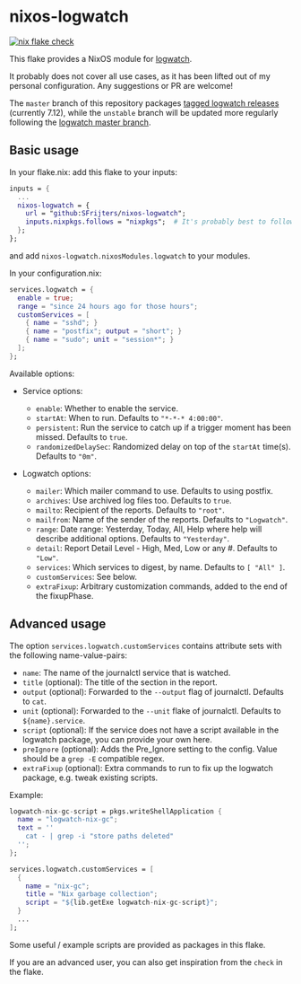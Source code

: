 # nixos-logwatch

[![nix flake check](https://github.com/SFrijters/nixos-logwatch/actions/workflows/nix-flake-check.yml/badge.svg)](https://github.com/SFrijters/nixos-logwatch/actions/workflows/nix-flake-check.yml)

This flake provides a NixOS module for [logwatch](https://sourceforge.net/projects/logwatch/).

It probably does not cover all use cases, as it has been lifted out of my personal configuration.
Any suggestions or PR are welcome!

The `master` branch of this repository packages [tagged logwatch releases](https://sourceforge.net/p/logwatch/git/ci/7.12/tree/) (currently 7.12), while the `unstable` branch will be updated more regularly following the [logwatch master branch](https://sourceforge.net/p/logwatch/git/ci/master/tree/).

## Basic usage

In your flake.nix: add this flake to your inputs:

```nix
inputs = {
  ...
  nixos-logwatch = {
    url = "github:SFrijters/nixos-logwatch";
    inputs.nixpkgs.follows = "nixpkgs";  # It's probably best to follow your existing nixpkgs
  };
};
```

and add `nixos-logwatch.nixosModules.logwatch` to your modules.

In your configuration.nix:

```nix
services.logwatch = {
  enable = true;
  range = "since 24 hours ago for those hours";
  customServices = [
    { name = "sshd"; }
    { name = "postfix"; output = "short"; }
    { name = "sudo"; unit = "session*"; }
  ];
};
```

Available options:

* Service options:
  * `enable`: Whether to enable the service.
  * `startAt`: When to run. Defaults to `"*-*-* 4:00:00"`.
  * `persistent`: Run the service to catch up if a trigger moment has been missed. Defaults to `true`.
  * `randomizedDelaySec`: Randomized delay on top of the `startAt` time(s). Defaults to `"0m"`.

* Logwatch options:
  * `mailer`: Which mailer command to use. Defaults to using postfix.
  * `archives`: Use archived log files too. Defaults to `true`.
  * `mailto`: Recipient of the reports. Defaults to `"root"`.
  * `mailfrom`: Name of the sender of the reports. Defaults to `"Logwatch"`.
  * `range`: Date range: Yesterday, Today, All, Help where help will describe additional options. Defaults to `"Yesterday"`.
  * `detail`: Report Detail Level - High, Med, Low or any #. Defaults to `"Low"`.
  * `services`: Which services to digest, by name. Defaults to `[ "All" ]`.
  * `customServices`: See below.
  * `extraFixup`: Arbitrary customization commands, added to the end of the fixupPhase.

## Advanced usage

The option `services.logwatch.customServices` contains attribute sets with the following name-value-pairs:

* `name`: The name of the journalctl service that is watched.
* `title` (optional): The title of the section in the report.
* `output` (optional): Forwarded to the `--output` flag of journalctl. Defaults to `cat`.
* `unit` (optional): Forwarded to the `--unit` flake of journalctl. Defaults to `${name}.service`.
* `script` (optional): If the service does not have a script available in the logwatch package, you can provide your own here.
* `preIgnore` (optional): Adds the Pre_Ignore setting to the config. Value should be a `grep -E` compatible regex.
* `extraFixup` (optional): Extra commands to run to fix up the logwatch package, e.g. tweak existing scripts.

Example:

```nix
logwatch-nix-gc-script = pkgs.writeShellApplication {
  name = "logwatch-nix-gc";
  text = ''
    cat - | grep -i "store paths deleted"
  '';
};
```

```nix
services.logwatch.customServices = [
  {
    name = "nix-gc";
    title = "Nix garbage collection";
    script = "${lib.getExe logwatch-nix-gc-script}";
  }
  ...
];
```

Some useful / example scripts are provided as packages in this flake.

If you are an advanced user, you can also get inspiration from the `check` in the flake.
